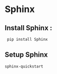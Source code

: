 # Sphinx

## Install Sphinx :
<code> pip install Sphinx </code>

## Setup Sphinx
```
sphinx-quickstart
```